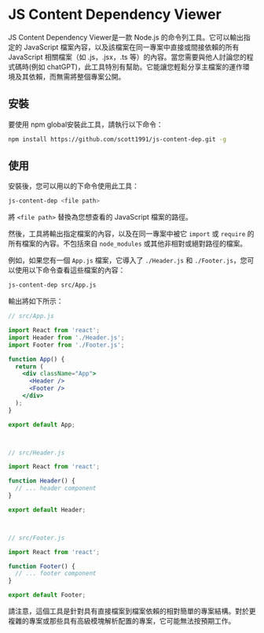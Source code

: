 # JS Content Dependency Viewer

JS Content Dependency Viewer是一款 Node.js 的命令列工具。它可以輸出指定的 JavaScript 檔案內容，以及該檔案在同一專案中直接或間接依賴的所有 JavaScript 相關檔案（如 .js，.jsx，.ts 等）的內容。當您需要與他人討論您的程式碼時(例如 chatGPT)，此工具特別有幫助。它能讓您輕鬆分享主檔案的運作環境及其依賴，而無需將整個專案公開。

## 安裝

要使用 npm global安裝此工具，請執行以下命令：

```bash
npm install https://github.com/scott1991/js-content-dep.git -g
```

## 使用

安裝後，您可以用以的下命令使用此工具：

```bash
js-content-dep <file path>
```

將 `<file path>` 替換為您想查看的 JavaScript 檔案的路徑。

然後，工具將輸出指定檔案的內容，以及在同一專案中被它 `import` 或 `require` 的所有檔案的內容。不包括來自 `node_modules` 或其他非相對或絕對路徑的檔案。

例如，如果您有一個 `App.js` 檔案，它導入了 `./Header.js` 和 `./Footer.js`，您可以使用以下命令查看這些檔案的內容：

```bash
js-content-dep src/App.js
```

輸出將如下所示：

```jsx
// src/App.js

import React from 'react';
import Header from './Header.js';
import Footer from './Footer.js';

function App() {
  return (
    <div className="App">
      <Header />
      <Footer />
    </div>
  );
}

export default App;



// src/Header.js

import React from 'react';

function Header() {
  // ... header component
}

export default Header;



// src/Footer.js

import React from 'react';

function Footer() {
  // ... footer component
}

export default Footer;
```

請注意，這個工具是針對具有直接檔案到檔案依賴的相對簡單的專案結構。對於更複雜的專案或那些具有高級模塊解析配置的專案，它可能無法按預期工作。